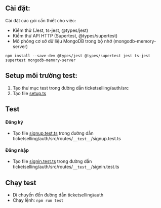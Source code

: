 ## Cài đặt:

Cài đặt các gói cần thiết cho việc:
- Kiểm thử (Jest, ts-jest, @types/jest)
- Kiểm thử API HTTP (Supertest, @types/supertest)
- Mô phỏng cơ sở dữ liệu MongoDB trong bộ nhớ (mongodb-memory-server)


```
npm install --save-dev @types/jest @types/supertest jest ts-jest supertest mongodb-memory-server
```

## Setup môi trường test:
1. Tạo thư mục test trong đường dẫn ticketselling/auth/src
2. Tạo file [setup.ts](./auth/src/test/setup.ts)

## Test 
#### Đăng ký
- Tạo file [signup.test.ts](./auth/src/routes/__test__/signup.test.ts) trong đường dẫn ticketselling/auth/src/routes/`__test__`/signup.test.ts


#### Đăng nhập
- Tạo file [signin.test.ts](./auth/src/routes/__test__/signin.test.ts) trong đường dẫn ticketselling/auth/src/routes/`__test__`/signin.test.ts

## Chạy test
- Di chuyển đến đường dẫn ticketselling\auth
- Chạy lệnh: ```npm run test```